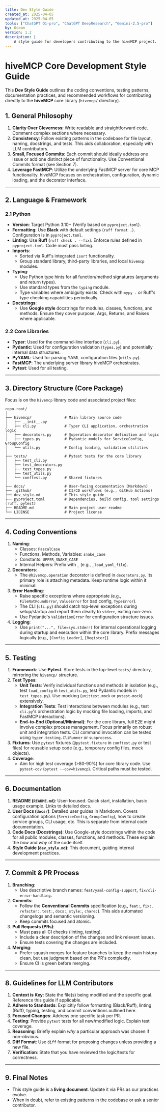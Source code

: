 ```yaml
---
title: Dev Style Guide
created_at: 2025-04-05
updated_at: 2025-04-05
tools: ["ChatGPT O1-pro", "ChatGPT DeepResearch", "Gemini-2.5-pro"]
by: Ocean
version: 1.2
description: |
    A style guide for developers contributing to the hiveMCP project.
---
```


# hiveMCP Core Development Style Guide

This **Dev Style Guide** outlines the coding conventions, testing patterns,
documentation practices, and recommended workflows for contributing directly to
the **hiveMCP** core library (`hivemcp/` directory).

## 1. General Philosophy

1. **Clarity Over Cleverness**: Write readable and straightforward code. Comment
   complex sections where necessary.
2. **Consistency**: Follow existing patterns in the codebase for file layout,
   naming, docstrings, and tests. This aids collaboration, especially with LLM
   contributors.
3. **Small, Focused Commits**: Each commit should ideally address one issue or
   add one distinct piece of functionality. Use Conventional Commits format (see
   Section 7).
4. **Leverage FastMCP**: Utilize the underlying FastMCP server for core MCP
   functionality. hiveMCP focuses on orchestration, configuration, dynamic
   loading, and the decorator interface.

---

## 2. Language & Framework

### 2.1 Python

- **Version**: Target Python 3.10+ (Verify based on `pyproject.toml`).
- **Formatting**: Use **Black** with default settings (`ruff format .`).
  Configuration is in `pyproject.toml`.
- **Linting**: Use **Ruff** (`ruff check . --fix`). Enforce rules defined in
  `pyproject.toml`. Code must pass linting.
- **Imports**:
  - Sorted via Ruff's integrated `isort` functionality.
  - Group standard library, third-party libraries, and local `hivemcp` modules.
- **Typing**:
  - Use Python type hints for all function/method signatures (arguments and
    return types).
  - Use standard types from the `typing` module.
  - Type variables where ambiguity exists. Check with `mypy .` or Ruff's type
    checking capabilities periodically.
- **Docstrings**:
  - Use **Google style** docstrings for modules, classes, functions, and
    methods. Ensure they cover purpose, Args, Returns, and Raises where
    applicable.

### 2.2 Core Libraries

- **Typer**: Used for the command-line interface (`cli.py`).
- **Pydantic**: Used for configuration validation (`types.py`) and potentially
  internal data structures.
- **PyYAML**: Used for parsing YAML configuration files (`utils.py`).
- **FastMCP**: The underlying server library hiveMCP orchestrates.
- **Pytest**: Used for all testing.

---

## 3. Directory Structure (Core Package)

Focus is on the `hivemcp` library code and associated project files:

```
repo-root/
│
├── hivemcp/               # Main library source code
│   ├── __init__.py
│   ├── cli.py             # Typer CLI application, orchestration logic
│   ├── decorators.py      # @operation decorator definition and logic
│   ├── types.py           # Pydantic models for ServiceConfig, GroupConfig
│   └── utils.py           # Config loading, validation utilities
│
├── tests/                 # Pytest tests for the core library
│   ├── test_cli.py
│   ├── test_decorators.py
│   ├── test_types.py
│   └── test_utils.py
│   └── conftest.py        # Shared fixtures
│
├── docs/                  # User-facing documentation (Markdown)
├── .github/               # CI/CD workflows (e.g., GitHub Actions)
├── dev_style.md           # This style guide
├── pyproject.toml         # Dependencies, build config, tool settings (ruff, pytest)
├── README.md              # Main project user readme
└── LICENSE                # Project license
```

---

## 4. Coding Conventions

1. **Naming**:
   - Classes: `PascalCase`
   - Functions, Methods, Variables: `snake_case`
   - Constants: `UPPER_SNAKE_CASE`
   - Internal Helpers: Prefix with `_` (e.g., `_load_yaml_file`).
2. **Decorators**:
   - The `@hivemcp.operation` decorator is defined in `decorators.py`. Its
     primary role is attaching metadata. Keep runtime logic within it minimal.
3. **Error Handling**:
   - Raise specific exceptions where appropriate (e.g., `FileNotFoundError`,
     `ValueError` for bad config, `TypeError`).
   - The CLI (`cli.py`) should catch top-level exceptions during setup/startup
     and report them clearly to `stderr`, exiting non-zero.
   - Use Pydantic's `ValidationError` for configuration structure issues.
4. **Logging**:
   - Use `print("...", file=sys.stderr)` for internal operational logging during
     startup and execution within the core library. Prefix messages logically
     (e.g., `[Config Loader]`, `[Register]`).

---

## 5. Testing

1. **Framework**: Use **Pytest**. Store tests in the top-level `tests/`
   directory, mirroring the `hivemcp/` structure.
2. **Test Types**:
   - **Unit Tests**: Verify individual functions and methods in isolation (e.g.,
     test `load_config` in `test_utils.py`, test Pydantic models in
     `test_types.py`). Use mocking (`unittest.mock` or `pytest-mock`)
     extensively.
   - **Integration Tests**: Test interactions between modules (e.g., test
     `cli.py`'s orchestration logic by mocking file loading, imports, and
     FastMCP interactions).
   - **End-to-End (Optional/Minimal)**: For the core library, full E2E might
     involve complex process management. Focus primarily on robust unit and
     integration tests. CLI command invocation can be tested using
     `typer.testing.CliRunner` or `subprocess`.
3. **Fixtures**: Use `pytest` fixtures (`@pytest.fixture` in `conftest.py` or
   test files) for reusable setup code (e.g., temporary config files, mock
   objects).
4. **Coverage**:
   - Aim for high test coverage (>80-90%) for core library code. Use
     `pytest-cov` (`pytest --cov=hivemcp`). Critical paths must be tested.

---

## 6. Documentation

1. **README (`README.md`)**: User-focused. Quick start, installation, basic
   usage example. Links to detailed docs.
2. **User Docs (`docs/`)**: Detailed user guides in Markdown. Covers
   configuration options (`ServiceConfig`, `GroupConfig`), how to create service
   groups, CLI usage, etc. This is separate from internal code documentation.
3. **Code Docs (Docstrings)**: Use Google-style docstrings within the code for
   all public modules, classes, functions, and methods. These explain the _how_
   and _why_ of the code itself.
4. **Style Guide (`dev_style.md`)**: This document, guiding internal development
   practices.

---

## 7. Commit & PR Process

1. **Branching**:
   - Use descriptive branch names: `feat/yaml-config-support`,
     `fix/cli-error-handling`.
2. **Commits**:
   - Follow the **Conventional Commits** specification (e.g., `feat:`, `fix:`,
     `refactor:`, `test:`, `docs:`, `style:`, `chore:`). This aids automated
     changelogs and semantic versioning.
   - Keep commits focused and atomic.
3. **Pull Requests (PRs)**:
   - Must pass all CI checks (linting, testing).
   - Include a clear description of the changes and link relevant issues.
   - Ensure tests covering the changes are included.
4. **Merging**:
   - Prefer squash merges for feature branches to keep the main history clean,
     but use judgment based on the PR's complexity.
   - Ensure CI is green before merging.

---

## 8. Guidelines for LLM Contributors

1. **Context is Key**: State the file(s) being modified and the specific goal.
   Reference this guide if applicable.
2. **Adhere to Standards**: Explicitly follow formatting (Black/Ruff), linting
   (Ruff), typing, testing, and commit conventions outlined here.
3. **Focused Changes**: Address one specific task per PR.
4. **Testing**: Provide `pytest` tests for all new/modified logic. Explain test
   coverage.
5. **Reasoning**: Briefly explain _why_ a particular approach was chosen if
   non-obvious.
6. **Diff Format**: Use `diff` format for proposing changes unless providing a
   new file.
7. **Verification**: State that you have reviewed the logic/tests for
   correctness.

---

## 9. Final Notes

- This style guide is a **living document**. Update it via PRs as our practices
  evolve.
- When in doubt, refer to existing patterns in the codebase or ask a senior
  contributor.
